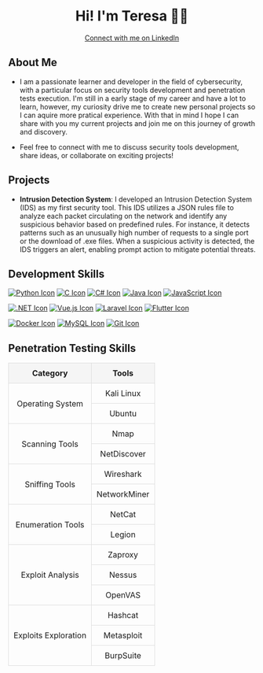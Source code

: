 <!DOCTYPE html>
<html>
<body>
  <div align="center">
    <h1>Hi! I'm Teresa 👩‍💻</h1>
    <a href="https://www.linkedin.com/in/teresa-sousa/" target="_blank" class="button button-pill button-primary">
      <span class="button-icon"><i class="fa fa-linkedin"></i></span>
      Connect with me on LinkedIn
    </a>
  </div>
</body>
</html>



## About Me

- I am a passionate learner and developer in the field of cybersecurity, with a particular focus on security tools development and penetration tests execution. I'm still in a early stage of my career and have a lot to learn, however, my curiosity drive me to create new personal projects so I can aquire more pratical experience. With that in mind I hope I can share with you my current projects and join me on this journey of growth and discovery.

- Feel free to connect with me to discuss security tools development, share ideas, or collaborate on exciting projects!


## Projects

- **Intrusion Detection System**: I developed an Intrusion Detection System (IDS) as my first security tool. This IDS utilizes a JSON rules file to analyze each packet circulating on the network and identify any suspicious behavior based on predefined rules. For instance, it detects patterns such as an unusually high number of requests to a single port or the download of .exe files. When a suspicious activity is detected, the IDS triggers an alert, enabling prompt action to mitigate potential threats.

## Development Skills

[![Python Icon](https://skillicons.dev/icons?i=python)](https://www.python.org/)
[![C Icon](https://skillicons.dev/icons?i=c)](https://en.wikipedia.org/wiki/C_(programming_language))
[![C# Icon](https://skillicons.dev/icons?i=cs)](https://docs.microsoft.com/en-us/dotnet/csharp/)
[![Java Icon](https://skillicons.dev/icons?i=java)](https://www.java.com/)
[![JavaScript Icon](https://skillicons.dev/icons?i=js)](https://developer.mozilla.org/en-US/docs/Web/JavaScript)

[![.NET Icon](https://skillicons.dev/icons?i=dotnet)](https://dotnet.microsoft.com/) 
[![Vue.js Icon](https://skillicons.dev/icons?i=vuejs)](https://vuejs.org/) 
[![Laravel Icon](https://skillicons.dev/icons?i=laravel)](https://laravel.com/) 
[![Flutter Icon](https://skillicons.dev/icons?i=flutter)](https://flutter.dev/)

[![Docker Icon](https://skillicons.dev/icons?i=docker)](https://www.docker.com/) 
[![MySQL Icon](https://skillicons.dev/icons?i=mysql)](https://www.mysql.com/) 
[![Git Icon](https://skillicons.dev/icons?i=git)](https://git-scm.com/)

## Penetration Testing Skills

<style>
  table {
    width: 100%;
    border-collapse: collapse;
    text-align: center;
  }

  th,
  td {
    padding: 10px;
    border: 1px solid #ddd;
  }

  th {
    background-color: #f5f5f5;
  }
</style>

<table>
  <tr>
    <th>Category</th>
    <th>Tools</th>
  </tr>
  <tr>
    <td rowspan="2">Operating System</td>
    <td>Kali Linux</td>
  </tr>
  <tr>
    <td>Ubuntu</td>
  </tr>
  <tr>
    <td rowspan="2">Scanning Tools</td>
    <td>Nmap</td>
  </tr>
  <tr>
    <td>NetDiscover</td>
  </tr>
  <tr>
    <td rowspan="2">Sniffing Tools</td>
    <td>Wireshark</td>
  </tr>
  <tr>
    <td>NetworkMiner</td>
  </tr>
  <tr>
    <td rowspan="2">Enumeration Tools</td>
    <td>NetCat</td>
  </tr>
  <tr>
    <td>Legion</td>
  </tr>
  <tr>
    <td rowspan="3">Exploit Analysis</td>
    <td>Zaproxy</td>
  </tr>
  <tr>
    <td>Nessus</td>
  </tr>
  <tr>
    <td>OpenVAS</td>
  </tr>
  <tr>
    <td rowspan="3">Exploits Exploration</td>
    <td>Hashcat</td>
  </tr>
  <tr>
    <td>Metasploit</td>
  </tr>
  <tr>
    <td>BurpSuite</td>
  </tr>
</table>






